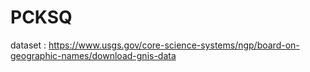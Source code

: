 # PCKSQ

dataset : https://www.usgs.gov/core-science-systems/ngp/board-on-geographic-names/download-gnis-data
